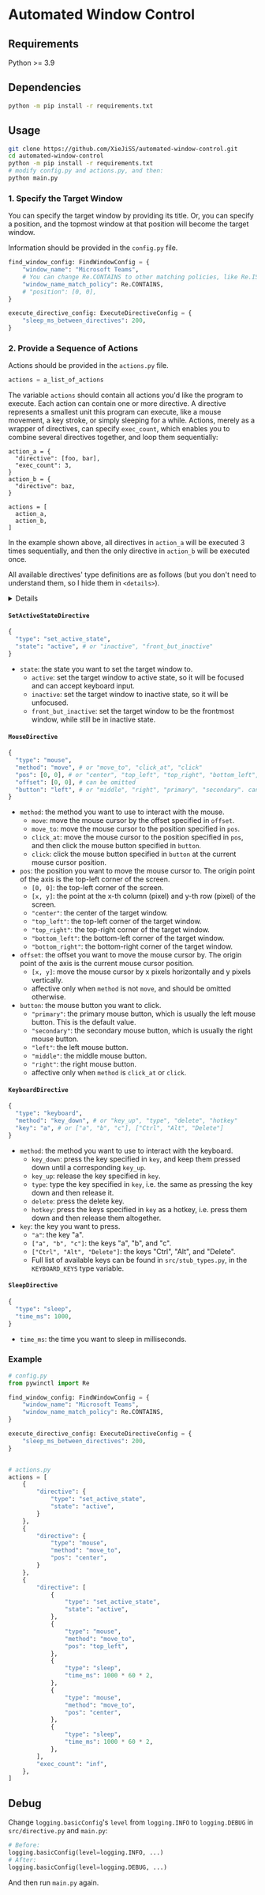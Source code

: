 # Automated Window Control

## Requirements

Python >= 3.9

## Dependencies

```bash
python -m pip install -r requirements.txt
```

## Usage

```bash
git clone https://github.com/XieJiSS/automated-window-control.git
cd automated-window-control
python -m pip install -r requirements.txt
# modify config.py and actions.py, and then:
python main.py
```

### 1. Specify the Target Window

You can specify the target window by providing its title. Or, you can specify a position, and the topmost window at that position will become the target window.

Information should be provided in the `config.py` file.

```python
find_window_config: FindWindowConfig = {
    "window_name": "Microsoft Teams",
    # You can change Re.CONTAINS to other matching policies, like Re.IS or Re.STARTS_WITH
    "window_name_match_policy": Re.CONTAINS,
    # "position": [0, 0],
}

execute_directive_config: ExecuteDirectiveConfig = {
    "sleep_ms_between_directives": 200,
}
```

### 2. Provide a Sequence of Actions

Actions should be provided in the `actions.py` file.

```python
actions = a_list_of_actions
```

The variable `actions` should contain all actions you'd like the program to execute. Each action can contain one or more directive. A directive represents a smallest unit this program can execute, like a mouse movement, a key stroke, or simply sleeping for a while. Actions, merely as a wrapper of directives, can specify `exec_count`, which enables you to combine several directives together, and loop them sequentially:

```
action_a = {
  "directive": [foo, bar],
  "exec_count": 3,
}
action_b = {
  "directive": baz,
}

actions = [
  action_a,
  action_b,
]
```

In the example shown above, all directives in `action_a` will be executed 3 times sequentially, and then the only directive in `action_b` will be executed once.

All available directives' type definitions are as follows (but you don't need to understand them, so I hide them in `<details>`).

<details>

```python
class SetActiveStateDirective(TypedDict):
    type: Literal["set_active_state"]
    state: Literal["active", "inactive", "front_but_inactive"]

class MouseDirective(TypedDict):
    type: Literal["mouse"]
    method: Literal["move", "move_to", "click_at", "click"]
    # pos: for move_to and click_at
    pos: NotRequired[
        List[int]
        | Literal["center", "top_left", "top_right", "bottom_left", "bottom_right"]
    ]
    # offset: for move
    offset: NotRequired[List[int]]
    # button: default is primary
    button: NotRequired[Literal["left", "middle", "right", "primary", "secondary"]]

class KeyboardDirective(TypedDict):
    type: Literal["keyboard"]
    method: Literal["key_down", "key_up", "type", "delete", "hotkey"]
    key: KEYBOARD_KEYS | List[KEYBOARD_KEYS]

class SleepDirective(TypedDict):
    type: Literal["sleep"]
    time_ms: float
```

</details>

#### `SetActiveStateDirective`

```python
{
  "type": "set_active_state",
  "state": "active", # or "inactive", "front_but_inactive"
}
```

- `state`: the state you want to set the target window to.
  - `active`: set the target window to active state, so it will be focused and can accept keyboard input.
  - `inactive`: set the target window to inactive state, so it will be unfocused.
  - `front_but_inactive`: set the target window to be the frontmost window, while still be in inactive state.

#### `MouseDirective`

```python
{
  "type": "mouse",
  "method": "move", # or "move_to", "click_at", "click"
  "pos": [0, 0], # or "center", "top_left", "top_right", "bottom_left", "bottom_right"
  "offset": [0, 0], # can be omitted
  "button": "left", # or "middle", "right", "primary", "secondary". can be omitted and default is "primary"
}
```

- `method`: the method you want to use to interact with the mouse.
  - `move`: move the mouse cursor by the offset specified in `offset`.
  - `move_to`: move the mouse cursor to the position specified in `pos`.
  - `click_at`: move the mouse cursor to the position specified in `pos`, and then click the mouse button specified in `button`.
  - `click`: click the mouse button specified in `button` at the current mouse cursor position.
- `pos`: the position you want to move the mouse cursor to. The origin point of the axis is the top-left corner of the screen.
  - `[0, 0]`: the top-left corner of the screen.
  - `[x, y]`: the point at the x-th column (pixel) and y-th row (pixel) of the screen.
  - `"center"`: the center of the target window.
  - `"top_left"`: the top-left corner of the target window.
  - `"top_right"`: the top-right corner of the target window.
  - `"bottom_left"`: the bottom-left corner of the target window.
  - `"bottom_right"`: the bottom-right corner of the target window.
- `offset`: the offset you want to move the mouse cursor by. The origin point of the axis is the current mouse cursor position.
  - `[x, y]`: move the mouse cursor by x pixels horizontally and y pixels vertically.
  - affective only when `method` is not `move`, and should be omitted otherwise.
- `button`: the mouse button you want to click.
  - `"primary"`: the primary mouse button, which is usually the left mouse button. This is the default value.
  - `"secondary"`: the secondary mouse button, which is usually the right mouse button.
  - `"left"`: the left mouse button.
  - `"middle"`: the middle mouse button.
  - `"right"`: the right mouse button.
  - affective only when `method` is `click_at` or `click`.

#### `KeyboardDirective`

```python
{
  "type": "keyboard",
  "method": "key_down", # or "key_up", "type", "delete", "hotkey"
  "key": "a", # or ["a", "b", "c"], ["Ctrl", "Alt", "Delete"]
}
```

- `method`: the method you want to use to interact with the keyboard.
  - `key_down`: press the key specified in `key`, and keep them pressed down until a corresponding `key_up`.
  - `key_up`: release the key specified in `key`.
  - `type`: type the key specified in `key`, i.e. the same as pressing the key down and then release it.
  - `delete`: press the delete key.
  - `hotkey`: press the keys specified in `key` as a hotkey, i.e. press them down and then release them altogether.
- `key`: the key you want to press.
  - `"a"`: the key "a".
  - `["a", "b", "c"]`: the keys "a", "b", and "c".
  - `["Ctrl", "Alt", "Delete"]`: the keys "Ctrl", "Alt", and "Delete".
  - Full list of available keys can be found in `src/stub_types.py`, in the `KEYBOARD_KEYS` type variable.

#### `SleepDirective`

```python
{
  "type": "sleep",
  "time_ms": 1000,
}
```

- `time_ms`: the time you want to sleep in milliseconds.

### Example

```python
# config.py
from pywinctl import Re

find_window_config: FindWindowConfig = {
    "window_name": "Microsoft Teams",
    "window_name_match_policy": Re.CONTAINS,
}

execute_directive_config: ExecuteDirectiveConfig = {
    "sleep_ms_between_directives": 200,
}


# actions.py
actions = [
    {
        "directive": {
            "type": "set_active_state",
            "state": "active",
        }
    },
    {
        "directive": {
            "type": "mouse",
            "method": "move_to",
            "pos": "center",
        }
    },
    {
        "directive": [
            {
                "type": "set_active_state",
                "state": "active",
            },
            {
                "type": "mouse",
                "method": "move_to",
                "pos": "top_left",
            },
            {
                "type": "sleep",
                "time_ms": 1000 * 60 * 2,
            },
            {
                "type": "mouse",
                "method": "move_to",
                "pos": "center",
            },
            {
                "type": "sleep",
                "time_ms": 1000 * 60 * 2,
            },
        ],
        "exec_count": "inf",
    },
]
```

## Debug

Change `logging.basicConfig`'s `level` from `logging.INFO` to `logging.DEBUG` in `src/directive.py` and `main.py`:

```python
# Before:
logging.basicConfig(level=logging.INFO, ...)
# After:
logging.basicConfig(level=logging.DEBUG, ...)
```

And then run `main.py` again.
